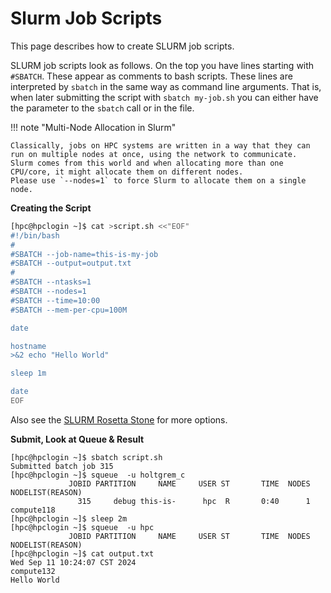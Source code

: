# Slurm Job Scripts

This page describes how to create SLURM job scripts.

SLURM job scripts look as follows.
On the top you have lines starting with `#SBATCH`.
These appear as comments to bash scripts.
These lines are interpreted by `sbatch` in the same way as command line arguments.
That is, when later submitting the script with `sbatch my-job.sh` you can either have the parameter to the `sbatch` call or in the file.

!!! note "Multi-Node Allocation in Slurm"

    Classically, jobs on HPC systems are written in a way that they can run on multiple nodes at once, using the network to communicate.
    Slurm comes from this world and when allocating more than one CPU/core, it might allocate them on different nodes.
    Please use `--nodes=1` to force Slurm to allocate them on a single node.

**Creating the Script**

```bash
[hpc@hpclogin ~]$ cat >script.sh <<"EOF"
#!/bin/bash
#
#SBATCH --job-name=this-is-my-job
#SBATCH --output=output.txt
#
#SBATCH --ntasks=1
#SBATCH --nodes=1
#SBATCH --time=10:00
#SBATCH --mem-per-cpu=100M

date

hostname
>&2 echo "Hello World"

sleep 1m

date
EOF
```

Also see the [SLURM Rosetta Stone](rosetta-stone.md) for more options.

**Submit, Look at Queue & Result**

```
[hpc@hpclogin ~]$ sbatch script.sh 
Submitted batch job 315
[hpc@hpclogin ~]$ squeue  -u holtgrem_c
             JOBID PARTITION     NAME     USER ST       TIME  NODES NODELIST(REASON) 
               315     debug this-is-      hpc  R       0:40      1 compute118 
[hpc@hpclogin ~]$ sleep 2m
[hpc@hpclogin ~]$ squeue  -u hpc
             JOBID PARTITION     NAME     USER ST       TIME  NODES NODELIST(REASON) 
[hpc@hpclogin ~]$ cat output.txt 
Wed Sep 11 10:24:07 CST 2024
compute132
Hello World
```
